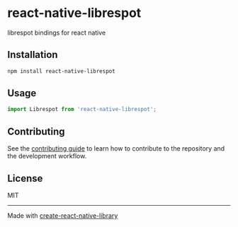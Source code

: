 # react-native-librespot

librespot bindings for react native

## Installation

```sh
npm install react-native-librespot
```

## Usage


```js
import Librespot from 'react-native-librespot';
```


## Contributing

See the [contributing guide](CONTRIBUTING.md) to learn how to contribute to the repository and the development workflow.

## License

MIT

---

Made with [create-react-native-library](https://github.com/callstack/react-native-builder-bob)
